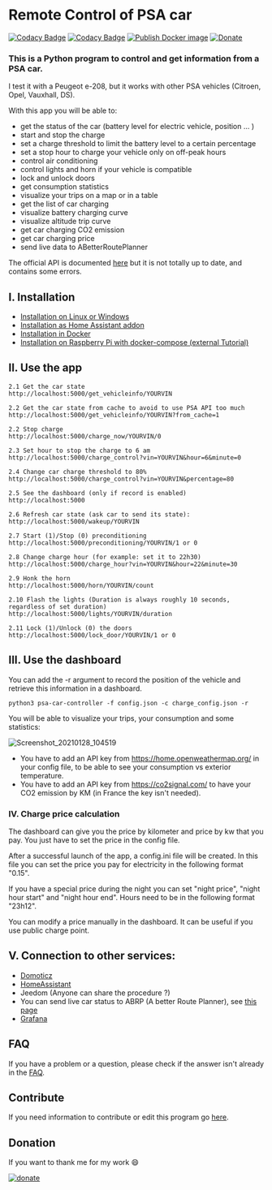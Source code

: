 # Remote Control of PSA car
[![Codacy Badge](https://api.codacy.com/project/badge/Grade/4b4b98fe6dc04956a1c9a07b97c46c06)](https://app.codacy.com/gh/flobz/psa_car_controller?utm_source=github.com&utm_medium=referral&utm_content=flobz/psa_car_controller&utm_campaign=Badge_Grade_Settings)
[![Codacy Badge](https://app.codacy.com/project/badge/Coverage/f4082f146ad044bb900e1683035a540b)](https://www.codacy.com/gh/flobz/psa_car_controller/dashboard?utm_source=github.com&utm_medium=referral&utm_content=flobz/psa_car_controller&utm_campaign=Badge_Coverage)
[![Publish Docker image](https://github.com/flobz/psa_car_controller/actions/workflows/Docker_build.yml/badge.svg?branch=master)](https://hub.docker.com/repository/docker/flobz/psa_car_controller)
[![Donate](https://img.shields.io/badge/Donate-PayPal-blue.svg)](https://www.paypal.com/donate?hosted_button_id=SM652WPXFNCXS)
### This is a Python program to control and get information from a PSA car.
I test it with a Peugeot e-208, but it works with other PSA vehicles (Citroen, Opel, Vauxhall, DS).

With this app you will be able to:
 - get the status of the car (battery level for electric vehicle, position ... )
 - start and stop the charge
 - set a charge threshold to limit the battery level to a certain percentage
 - set a stop hour to charge your vehicle only on off-peak hours
 - control air conditioning
 - control lights and horn if your vehicle is compatible
 - lock and unlock doors
 - get consumption statistics
 - visualize your trips on a map or in a table
 - get the list of car charging  
 - visualize battery charging curve
 - visualize altitude trip curve
 - get car charging CO2 emission
 - get car charging price
 - send live data to ABetterRoutePlanner

The official API is documented [here](https://developer.groupe-psa.io/webapi/b2c/quickstart/connect/#article) but it is not totally up to date, and contains some errors. 


 ## I. Installation
- [Installation on Linux or Windows](docs/Install.md)
- [Installation as Home Assistant addon](https://github.com/flobz/psacc-ha/blob/main/psacc-ha/README.md)  
- [Installation in Docker](docs/Docker.md)
- [Installation on Raspberry Pi with docker-compose (external Tutorial)](https://return2.net/opel-peugeot-electric-vehicle-set-charging-threshold-limit/)
 ## II. Use the app

    2.1 Get the car state
    http://localhost:5000/get_vehicleinfo/YOURVIN
    
    2.2 Get the car state from cache to avoid to use PSA API too much
    http://localhost:5000/get_vehicleinfo/YOURVIN?from_cache=1
    
    2.2 Stop charge
    http://localhost:5000/charge_now/YOURVIN/0
    
    2.3 Set hour to stop the charge to 6 am
    http://localhost:5000/charge_control?vin=YOURVIN&hour=6&minute=0 
    
    2.4 Change car charge threshold to 80%
    http://localhost:5000/charge_control?vin=YOURVIN&percentage=80 
    
    2.5 See the dashboard (only if record is enabled)
    http://localhost:5000
    
    2.6 Refresh car state (ask car to send its state):
    http://localhost:5000/wakeup/YOURVIN
    
    2.7 Start (1)/Stop (0) preconditioning
    http://localhost:5000/preconditioning/YOURVIN/1 or 0
    
    2.8 Change charge hour (for example: set it to 22h30)
    http://localhost:5000/charge_hour?vin=YOURVIN&hour=22&minute=30

    2.9 Honk the horn
    http://localhost:5000/horn/YOURVIN/count

    2.10 Flash the lights (Duration is always roughly 10 seconds, regardless of set duration)
    http://localhost:5000/lights/YOURVIN/duration

    2.11 Lock (1)/Unlock (0) the doors
    http://localhost:5000/lock_door/YOURVIN/1 or 0


## III. Use the dashboard

You can add the -r argument to record the position of the vehicle and retrieve this information in a dashboard.

``python3 psa-car-controller -f config.json -c charge_config.json -r``
    
You will be able to visualize your trips, your consumption and some statistics:
    
     
![Screenshot_20210128_104519](https://user-images.githubusercontent.com/48728684/106119895-01c98d80-6156-11eb-8969-9e8bc24f3677.png)
- You have to add an API key from https://home.openweathermap.org/ in your config file, to be able to see your consumption vs exterior temperature.
- You have to add an API key from https://co2signal.com/ to have your CO2 emission by KM (in France the key isn't needed). 
### IV. Charge price calculation
The dashboard can give you the price by kilometer and price by kw that you pay.
You just have to set the price in the config file.

After a successful launch of the app, a config.ini file will be created.
In this file you can set the price you pay for electricity in the following format "0.15".

If you have a special price during the night you can set "night price", "night hour start" and "night hour end". 
Hours need to be in the following format "23h12".

You can modify a price manually in the dashboard. It can be useful if you use public charge point.
## V. Connection to other services:
- [Domoticz](docs/domoticz/Domoticz.md)
- [HomeAssistant](https://github.com/Flodu31/HomeAssistant-PeugeotIntegration)
- Jeedom (Anyone can share the procedure ?)
- You can send live car status to ABRP (A better Route Planner), see [this page](docs/abrp.md)
- [Grafana](https://github.com/flobz/psa_car_controller/issues/161)

## FAQ
If you have a problem or a question, please check if the answer isn't already in the [FAQ](FAQ.md). 

## Contribute
If you need information to contribute or edit this program go [here](docs/Develop.md).

## Donation
If you want to thank me for my work :smile:

[![donate](https://www.paypalobjects.com/en_US/i/btn/btn_donate_LG.gif)](https://www.paypal.com/donate?hosted_button_id=SM652WPXFNCXS)

